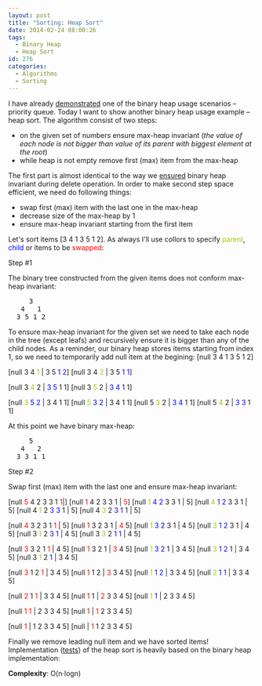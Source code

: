 ```yaml
---
layout: post
title: "Sorting: Heap Sort"
date: 2014-02-24 08:00:26
tags:
  - Binary Heap
  - Heap Sort
id: 276
categories:
  - Algorithms
  - Sorting
---
```


I have already [demonstrated](http://www.bebetterdeveloper.com/data-structure-max-priority-queue/) one of the binary heap usage scenarios – priority queue. Today I want to show another binary heap usage example – heap sort. The algorithm consist of two steps:

*   on the given set of numbers ensure max-heap invariant (_the value of each node is not bigger than value of its parent with biggest element at the root_)
*   while heap is not empty remove first (max) item from the max-heap

The first part is almost identical to the way we [ensured](https://github.com/sergejusb/algorithms/blob/master/data-structures/binaryHeap.js#L20) binary heap invariant during delete operation. In order to make second step space efficient, we need do following things:

*   swap first (max) item with the last one in the max-heap
*   decrease size of the max-heap by 1
*   ensure max-heap invariant starting from the first item

Let's sort items [3 4 1 3 5 1 2]. As always I'll use collors to specify <span style="color: #99cc00;">parent</span>, <span style="color: #0000ff;">child</span> or items to be <span style="color: #ff0000;">swapped</span>:

Step #1

The binary tree constructed from the given items does not conform max-heap invariant:

<pre>     3
   4   1
  3 5 1 2</pre>

To ensure max-heap invariant for the given set we need to take each node in the tree (except leafs) and recursively ensure it is bigger than any of the child nodes. As a reminder, our binary heap stores items starting from index 1, so we need to temporarily add null item at the begining: [null 3 4 1 3 5 1 2]

[null 3 4 <span style="color: #99cc00;">1</span> | 3 5 <span style="color: #0000ff;">1 2</span>]
[null 3 4 <span style="color: #99cc00;">2</span> | 3 5 <span style="color: #0000ff;">1 1</span>]

[null 3 <span style="color: #99cc00;">4</span> 2 | <span style="color: #0000ff;">3 5</span> 1 1]
[null 3 <span style="color: #99cc00;">5</span> 2 | <span style="color: #0000ff;">3 4</span> 1 1]

[null <span style="color: #99cc00;">3</span> <span style="color: #0000ff;">5 2</span> | 3 4 1 1]
[null <span style="color: #99cc00;">5</span> <span style="color: #0000ff;">3 2</span> | 3 4 1 1]
[null 5 <span style="color: #99cc00;">3</span> 2 | <span style="color: #0000ff;">3 4</span> 1 1]
[null 5 <span style="color: #99cc00;">4</span> 2 | <span style="color: #0000ff;">3 3</span> 1 1]

At this point we have binary max-heap:

<pre>     5
   4   2
  3 3 1 1</pre>
Step #2

Swap first (max) item with the last one and ensure max-heap invariant:

[null <span style="color: #ff0000;">5</span> 4 2 3 3 1 <span style="color: #ff0000;">1</span>|]
[null <span style="color: #ff0000;">1</span> 4 2 3 3 1 | <span style="color: #ff0000;">5</span>]
[null <span style="color: #99cc00;">1</span> <span style="color: #0000ff;">4 2</span> 3 3 1 | 5]
[null <span style="color: #99cc00;">4</span> <span style="color: #0000ff;">1 2</span> 3 3 1 | 5]
[null 4 <span style="color: #99cc00;">1</span> 2 <span style="color: #0000ff;">3 3</span> 1 | 5]
[null 4 <span style="color: #99cc00;">3</span> 2 <span style="color: #0000ff;">3 1</span> 1 | 5]

[null <span style="color: #ff0000;">4</span> 3 2 3 1 <span style="color: #ff0000;">1</span> | 5]
[null <span style="color: #ff0000;">1</span> 3 2 3 1 | <span style="color: #ff0000;">4</span> 5]
[null <span style="color: #99cc00;">1</span> <span style="color: #0000ff;">3 2</span> 3 1 | 4 5]
[null <span style="color: #99cc00;">3</span> <span style="color: #0000ff;">1 2</span> 3 1 | 4 5]
[null 3 <span style="color: #99cc00;">1</span> 2 <span style="color: #0000ff;">3 1</span> | 4 5]
[null 3 <span style="color: #99cc00;">3</span> 2 <span style="color: #0000ff;">1 1</span> | 4 5]

[null <span style="color: #ff0000;">3</span> 3 2 1 <span style="color: #ff0000;">1</span> | 4 5]
[null <span style="color: #ff0000;">1</span> 3 2 1 | <span style="color: #ff0000;">3</span> 4 5]
[null <span style="color: #99cc00;">1</span> <span style="color: #0000ff;">3 2</span> 1 | 3 4 5]
[null <span style="color: #99cc00;">3</span> <span style="color: #0000ff;">1 2</span> 1 | 3 4 5]
[null 3 <span style="color: #99cc00;">1</span> 2 <span style="color: #0000ff;">1</span> | 3 4 5]

[null <span style="color: #ff0000;">3</span> 1 2 <span style="color: #ff0000;">1</span> | 3 4 5]
[null <span style="color: #ff0000;">1</span> 1 2 | <span style="color: #ff0000;">3</span> 3 4 5]
[null <span style="color: #99cc00;">1</span> <span style="color: #0000ff;">1 2</span> | 3 3 4 5]
[null <span style="color: #99cc00;">2</span> <span style="color: #0000ff;">1 1</span> | 3 3 4 5]

[null <span style="color: #ff0000;">2</span> 1 <span style="color: #ff0000;">1</span> | 3 3 4 5]
[null <span style="color: #ff0000;">1</span> 1 | <span style="color: #ff0000;">2</span> 3 3 4 5]
[null <span style="color: #99cc00;">1</span> <span style="color: #0000ff;">1</span> | 2 3 3 4 5]

[null <span style="color: #ff0000;">1</span> <span style="color: #ff0000;">1</span> | 2 3 3 4 5]
[null <span style="color: #ff0000;">1</span> | <span style="color: #ff0000;">1</span> 2 3 3 4 5]

[null <span style="color: #ff0000;">1</span> | 1 2 3 3 4 5]
[null | <span style="color: #ff0000;">1</span> 1 2 3 3 4 5]

Finally we remove leading null item and we have sorted items! Implementation ([tests](https://github.com/sergejusb/algorithms/blob/master/sorting/sort_tests.js)) of the heap sort is heavily based on the binary heap implementation:

<script type="text/javascript" src="http://gist-it.appspot.com/https://github.com/sergejusb/algorithms/blob/master/sorting/heapSort.js?
footer=minimal"></script>

**Complexity**: O(n·logn)